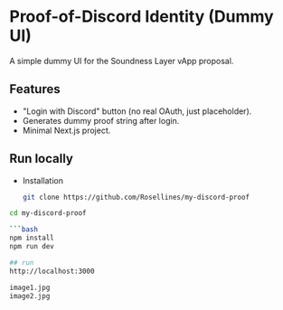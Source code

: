 # Proof-of-Discord Identity (Dummy UI)

A simple dummy UI for the Soundness Layer vApp proposal.

## Features
- "Login with Discord" button (no real OAuth, just placeholder).
- Generates dummy proof string after login.
- Minimal Next.js project.

## Run locally
- Installation
  ```bash
  git clone https://github.com/Rosellines/my-discord-proof

```bash
cd my-discord-proof

```bash
npm install
npm run dev

## run
http://localhost:3000

image1.jpg
image2.jpg
